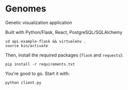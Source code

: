 # Genomes
Genetic visualization application

Built with Python/Flask, React, PostgreSQL/SQLAlchemy

```
cd api-example-flask && virtualenv .
source bin/activate
```

Then, install the required packages (```flask``` and ```requests```):
```
pip install -r requirements.txt
```

You're good to go. Start it with:
```
python client.py